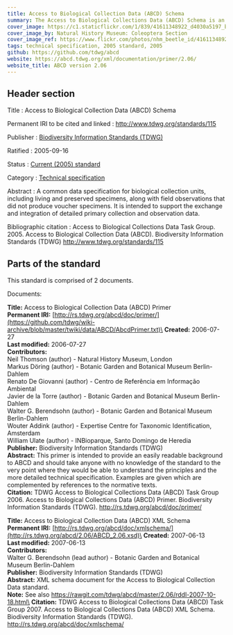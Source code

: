 ```yaml
---
title: Access to Biological Collection Data (ABCD) Schema
summary: The Access to Biological Collections Data (ABCD) Schema is an evolving comprehensive standard for the access to and exchange of data about specimens and observations (a.k.a. primary biodiversity data).
cover_image: https://c1.staticflickr.com/1/839/41611348922_d4030a5197_b.jpg
cover_image_by: Natural History Museum: Coleoptera Section
cover_image_ref: https://www.flickr.com/photos/nhm_beetle_id/41611348922/
tags: technical specification, 2005 standard, 2005
github: https://github.com/tdwg/abcd
website: https://abcd.tdwg.org/xml/documentation/primer/2.06/
website_title: ABCD version 2.06
---
```


## Header section

Title
: Access to Biological Collection Data (ABCD) Schema

Permanent IRI to be cited and linked
: <http://www.tdwg.org/standards/115>

Publisher
: [Biodiversity Information Standards (TDWG)](https://www.tdwg.org/)

Ratified
: 2005-09-16

Status
: [Current (2005) standard](https://www.tdwg.org/standards/status-and-categories/)

Category
: [Technical specification](https://www.tdwg.org/standards/status-and-categories/#categories%20of%20tdwg%20standards_1)

Abstract
: A common data specification for biological collection units, including living and preserved specimens, along with field observations that did not produce voucher specimens. It is intended to support the exchange and integration of detailed primary collection and observation data.

Bibliographic citation
: Access to Biological Collections Data Task Group. 2005. Access to Biological Collection Data (ABCD). Biodiversity Information Standards (TDWG) http://www.tdwg.org/standards/115

## Parts of the standard

This standard is comprised of 2 documents. 

Documents:

**Title:** Access to Biological Collection Data (ABCD) Primer\
**Permanent IRI:** [http://rs.tdwg.org/abcd/doc/primer/](https://github.com/tdwg/wiki-archive/blob/master/twiki/data/ABCD/AbcdPrimer.txt)\
**Created:** 2006-07-27\
**Last modified:** 2006-07-27\
**Contributors:**\
Neil Thomson (author) - Natural History Museum, London\
Markus Döring (author) - Botanic Garden and Botanical Museum Berlin-Dahlem \
Renato De Giovanni (author) - Centro de Referência em Informação Ambiental\
Javier de la Torre (author) - Botanic Garden and Botanical Museum Berlin-Dahlem \
Walter G. Berendsohn (author) - Botanic Garden and Botanical Museum Berlin-Dahlem \
Wouter Addink (author) - Expertise Centre for Taxonomic Identification, Amsterdam \
William Ulate  (author) - INBioparque, Santo Domingo de Heredia \
**Publisher:** Biodiversity Information Standards (TDWG)\
**Abstract:** This primer is intended to provide an easily readable background to ABCD and should take anyone with no knowledge of the standard to the very point where they would be able to understand the principles and the more detailed technical specification. Examples are given which are complemented by references to the normative texts.\
**Citation:** TDWG Access to Biological Collections Data (ABCD) Task Group 2006. Access to Biological Collections Data (ABCD) Primer. Biodiversity Information Standards (TDWG). http://rs.tdwg.org/abcd/doc/primer/

**Title:** Access to Biological Collection Data (ABCD) XML Schema\
**Permanent IRI:** [http://rs.tdwg.org/abcd/doc/xmlschema/](http://rs.tdwg.org/abcd/2.06/ABCD_2.06.xsd)\
**Created:** 2007-06-13\
**Last modified:** 2007-06-13\
**Contributors:**\
Walter G. Berendsohn (lead author) - Botanic Garden and Botanical Museum Berlin-Dahlem \
**Publisher:** Biodiversity Information Standards (TDWG)\
**Abstract:** XML schema document for the Access to Biological Collection Data standard.\
**Note:** See also https://rawgit.com/tdwg/abcd/master/2.06/rddl-2007-10-18.html\
**Citation:** TDWG Access to Biological Collections Data (ABCD) Task Group 2007. Access to Biological Collections Data (ABCD) XML Schema. Biodiversity Information Standards (TDWG). http://rs.tdwg.org/abcd/doc/xmlschema/

